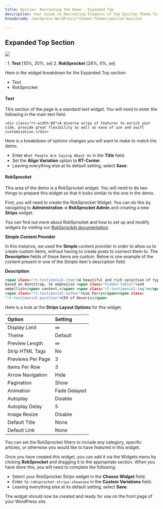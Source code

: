 ```yaml
---
title: Epsilon: Recreating the Demo - Expanded Top
description: Your Guide to Recreating Elements of the Epsilon Theme for WordPress
breadcrumb: /wordpress:WordPress/!themes:Themes/epsilon:Epsilon

---
```


Expanded Top Section
-----

![][demo]

:   1. **Text** [10%, 20%, se]
    2. **RokSprocket** [28%, 6%, se]

Here is the widget breakdown for the Expanded Top section:

* Text
* RokSprocket

#### Text

This section of the page is a standard text widget. You will need to enter the following in the main text field.

~~~
<div class="rt-width-80">A diverse array of features to enrich your side, provide great flexibility as well as ease of use and swift customization.</div>
~~~

Here is a breakdown of options changes you will want to make to match the demo.

* Enter `What People Are Saying About Us` in the **Title** field.
* Set the **Align Variation** option to **RT-Center**.
* Leaving everything else at its default setting, select **Save**.

#### RokSprocket

This area of the demo is a RokSprocket widget. You will need to do two things to prepare this widget so that it looks similar to the one in the demo.

First, you will need to create the RokSprocket Widget. You can do this by navigating to **Administration -> RokSprocket Admin** and creating a new **Strips** widget.

You can find out more about RokSprocket and how to set up and modify widgets by visiting our [RokSprocket documentation][roksprocket].

**Simple Content Provider**

In this instance, we used the **Simple** content provider in order to allow us to create custom items, without having to create posts to connect them to. The **Description** fields of these items are custom. Below is one example of the content present in one of the Simple item's description field.

**Description**

~~~ .html
<span class="rt-testimonial-item">A beautiful and rich selection of typography,
based on Bootstrap, to emphasise <span class="hidden-tablet">and
embellish</span> content.</span> <span class="rt-testimonial-img"></span>
<span class="rt-testimonial-author">Leo Parry</span><span class=
"rt-testimonial-position">CEO of Hexeris</span>
~~~

Here is a look at the **Strips Layout Options** for this widget.

| Option            | Setting      |
| :---------------- | :----------- |
| Display Limit     | ∞            |
| Theme             | Default      |
| Preview Length    | ∞            |
| Strip HTML Tags   | No           |
| Previews Per Page | 3            |
| Items Per Row     | 3            |
| Arrow Navigation  | Hide         |
| Pagination        | Show         |
| Animation         | Fade Delayed |
| Autoplay          | Disable      |
| Autoplay Delay    | 5            |
| Image Resize      | Disable      |
| Default Title     | None         |
| Default Link      | None         |

You can set the RokSprocket filters to include any category, specific articles, or otherwise you would like to have featured in this widget.

Once you have created this widget, you can add it via the Widgets menu by clicking **RokSprocket** and dragging it to the appropriate section. When you have done this, you will need to complete the following.

* Select your RokSprocket Strips widget in the **Choose Widget** field.
* Enter `fp-roksprocket-strips-showcase` in the **Custom Variations** field.
* Leaving everything else at its default setting, select **Save**.

The widget should now be created and ready for use on the front page of your WordPress site.

[demo]: assets/demo_7.jpeg
[roksprocket]: ../../plugins/roksprocket/